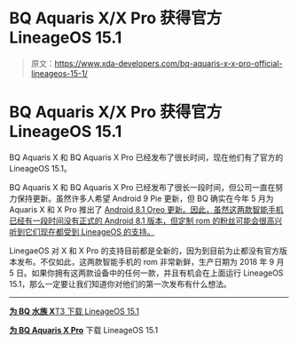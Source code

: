 # BQ Aquaris X/X Pro 获得官方 LineageOS 15.1

> 原文：<https://www.xda-developers.com/bq-aquaris-x-x-pro-official-lineageos-15-1/>

# BQ Aquaris X/X Pro 获得官方 LineageOS 15.1

BQ Aquaris X 和 BQ Aquaris X Pro 已经发布了很长时间，现在他们有了官方的 LineageOS 15.1。

BQ Aquaris X 和 BQ Aquaris X Pro 已经发布了很长一段时间，但公司一直在努力保持更新。虽然许多人希望 Android 9 Pie 更新，但 BQ 确实在今年 5 月为 Aquaris X 和 X Pro 推出了 [Android 8.1 Oreo 更新。因此，虽然这两款智能手机已经有一段时间没有正式的 Android 8.1 版本，但定制 rom 的粉丝可能会很高兴听到它们现在都受到 LineageOS 的支持。](https://www.xda-developers.com/bq-aquaris-x-x-pro-official-android-8-1-oreo/)

LinegaeOS 对 X 和 X Pro 的支持目前都是全新的，因为到目前为止都没有官方版本发布。不仅如此，这两款智能手机的 rom 非常新鲜，生产日期为 2018 年 9 月 5 日。如果你拥有这两款设备中的任何一款，并且有机会在上面运行 LineageOS 15.1，那么一定要让我们知道你对他们的第一次发布有什么想法。

* * *

[**为 BQ 水族 X**T3 下载 LineageOS 15.1](https://download.lineageos.org/bardock)

[**为 BQ Aquaris X Pro**](https://download.lineageos.org/bardockpro) 下载 LineageOS 15.1